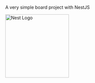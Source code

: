 A very simple board project with NestJS

<a href="http://nestjs.com/" target="blank"><img src="https://nestjs.com/img/logo-small.svg" width="200" alt="Nest Logo" /></a>



